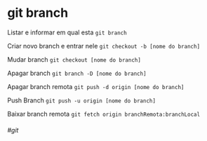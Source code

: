 # git branch

Listar e informar em qual esta
`git branch`

Criar novo branch e entrar nele
`git checkout -b [nome do branch]`

Mudar branch
`git checkout [nome do branch]`

Apagar branch
`git branch -D [nome do branch]`

Apagar branch remota
`git push -d origin [nome do branch]`

Push Branch
`git push -u origin [nome do branch]`

Baixar branch remota
`git fetch origin branchRemota:branchLocal`

###### #git
